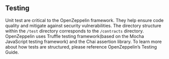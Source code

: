 ## Testing

Unit test are critical to the OpenZeppelin framework. They help ensure code quality and mitigate against security vulnerabilities. The directory structure within the `/test` directory corresponds to the `/contracts` directory. OpenZeppelin uses Truffle testing framework(based on the Mocha JavaScript testing framework) and the Chai assertion library. To learn more about how tests are structured, please reference OpenZeppelin’s Testing Guide.
